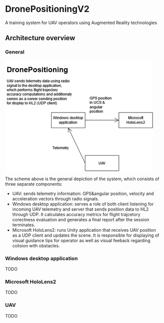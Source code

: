 # DronePositioningV2
A training system for UAV operators using Augmented Reality technologies

## Architecture overview
### General
 ![General scheme](docs/DronePositioningGeneralScheme.png)

The scheme above is the general depiction of the system, which consists of three separate components:
- UAV: sends telemetry information: GPS&angular position, velocity and acceleration vectors through radio signals.
- Windows desktop application: serves a role of both client listening for incoming UAV telemetry and server that sends position data to HL2 through UDP. It calculates accuracy metrics for flight trajcetory corectness evaluation and generates a final report after the session terminates.
- Microsoft HoloLens2: runs Unity application that receives UAV position as a UDP client and updates the scene. It is responsible for displaying of visual guidance tips for operator as well as visual feeback regarding colision with obstacles.

### Windows desktop application
TODO

### Microsoft HoloLens2
TODO

### UAV
TODO